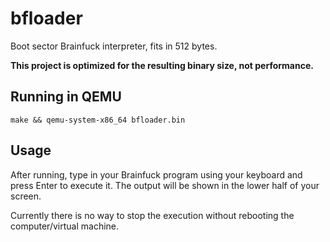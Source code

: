 # bfloader

Boot sector Brainfuck interpreter, fits in 512 bytes.

**This project is optimized for the resulting binary size, not performance.**

## Running in QEMU

```
make && qemu-system-x86_64 bfloader.bin
```

## Usage

After running, type in your Brainfuck program using your keyboard and press Enter to execute it.
The output will be shown in the lower half of your screen.

Currently there is no way to stop the execution without rebooting the computer/virtual machine.
